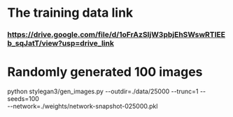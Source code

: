 # The training data link
### https://drive.google.com/file/d/1oFrAzSIjW3pbjEhSWswRTIEEb_sqJatT/view?usp=drive_link ###

# Randomly generated 100 images
python stylegan3/gen_images.py --outdir=./data/25000 --trunc=1 --seeds=100 \
   --network=./weights/network-snapshot-025000.pkl
